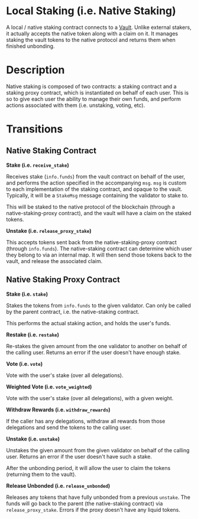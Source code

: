 # Local Staking (i.e. Native Staking)

A local / native staking contract connects to a [Vault](./Vault.md). Unlike external stakers, it actually
accepts the native token along with a claim on it. It manages staking the vault tokens to the native
protocol and returns them when finished unbonding.

# Description

Native staking is composed of two contracts: a staking contract and a staking proxy contract,
which is instantiated on behalf of each user. This is so to give each user the ability to
manage their own funds, and perform actions associated with them (i.e. unstaking, voting, etc).

# Transitions

## Native Staking Contract

**Stake (i.e. `receive_stake`)**

Receives stake (`info.funds`) from the vault contract on behalf of the user, and performs the action
specified in the accompanying `msg`.
`msg` is custom to each implementation of the staking contract, and opaque to the vault.
Typically, it will be a `StakeMsg` message containing the validator to stake to.

This will be staked to the native protocol of the blockchain (through a native-staking-proxy contract),
and the vault will have a claim on the staked tokens.

**Unstake (i.e. `release_proxy_stake`)**

This accepts tokens sent back from the native-staking-proxy contract (through `info.funds`).
The native-staking contract can determine which user they belong to via an internal map.
It will then send those tokens back to the vault, and release the associated claim.

## Native Staking Proxy Contract

**Stake (i.e. `stake`)**

Stakes the tokens from `info.funds` to the given validator. Can only be called by the parent contract, 
i.e. the native-staking contract.

This performs the actual staking action, and holds the user's funds.

**Restake (i.e. `restake`)**

Re-stakes the given amount from the one validator to another on behalf of the calling user.
Returns an error if the user doesn't have enough stake.

**Vote (i.e. `vote`)**

Vote with the user's stake (over all delegations).

**Weighted Vote (i.e. `vote_weighted`)**

Vote with the user's stake (over all delegations),
with a given weight.

**Withdraw Rewards (i.e. `withdraw_rewards`)**

If the caller has any delegations, withdraw all rewards from those delegations and
send the tokens to the calling user.

**Unstake (i.e. `unstake`)**

Unstakes the given amount from the given validator on behalf of the calling user.
Returns an error if the user doesn't have such a stake.

After the unbonding period, it will allow the user to claim the tokens (returning
them to the vault).

**Release Unbonded (i.e. `release_unbonded`)**

Releases any tokens that have fully unbonded from a previous `unstake`.
The funds will go back to the parent (the native-staking contract) via `release_proxy_stake`.
Errors if the proxy doesn't have any liquid tokens.
